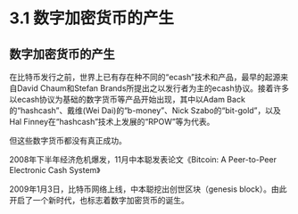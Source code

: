 # 3.1 数字加密货币的产生

## 数字加密货币的产生

在比特币发行之前，世界上已有存在种不同的“ecash”技术和产品，最早的起源来自David Chaum和Stefan Brands所提出之以发行者为主的ecash协议。接着许多以ecash协议为基础的数字货币等产品开始出现，其中以Adam Back的“hashcash”、戴维(Wei Dai)的“b-money”、Nick Szabo的“bit-gold”，以及Hal Finney在“hashcash”技术上发展的“RPOW”等为代表。

但这些数字货币都没有真正成功。

2008年下半年经济危机爆发，11月中本聪发表论文《Bitcoin: A Peer-to-Peer Electronic Cash System》

2009年1月3日，比特币网络上线，中本聪挖出创世区块（genesis block）。由此开启了一个新时代，也标志着数字加密货币的诞生。

##
